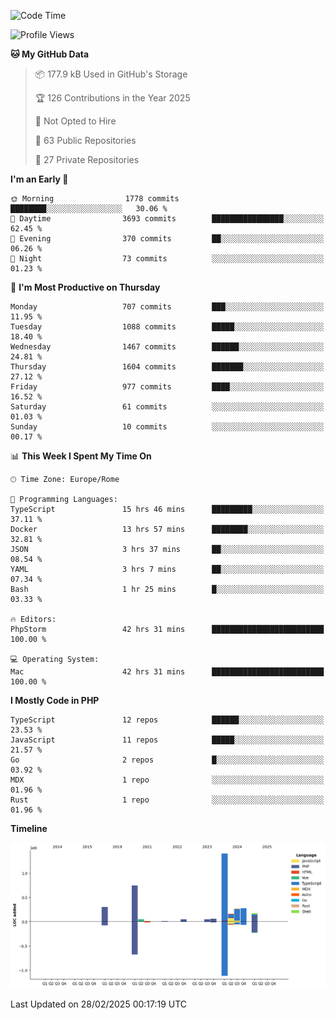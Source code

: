 <!--START_SECTION:waka-->
![Code Time](http://img.shields.io/badge/Code%20Time-5%2C711%20hrs%2044%20mins-blue)

![Profile Views](http://img.shields.io/badge/Profile%20Views-7-blue)

**🐱 My GitHub Data** 

> 📦 177.9 kB Used in GitHub's Storage 
 > 
> 🏆 126 Contributions in the Year 2025
 > 
> 🚫 Not Opted to Hire
 > 
> 📜 63 Public Repositories 
 > 
> 🔑 27 Private Repositories 
 > 
**I'm an Early 🐤** 

```text
🌞 Morning                1778 commits        ████████░░░░░░░░░░░░░░░░░   30.06 % 
🌆 Daytime                3693 commits        ████████████████░░░░░░░░░   62.45 % 
🌃 Evening                370 commits         ██░░░░░░░░░░░░░░░░░░░░░░░   06.26 % 
🌙 Night                  73 commits          ░░░░░░░░░░░░░░░░░░░░░░░░░   01.23 % 
```
📅 **I'm Most Productive on Thursday** 

```text
Monday                   707 commits         ███░░░░░░░░░░░░░░░░░░░░░░   11.95 % 
Tuesday                  1088 commits        █████░░░░░░░░░░░░░░░░░░░░   18.40 % 
Wednesday                1467 commits        ██████░░░░░░░░░░░░░░░░░░░   24.81 % 
Thursday                 1604 commits        ███████░░░░░░░░░░░░░░░░░░   27.12 % 
Friday                   977 commits         ████░░░░░░░░░░░░░░░░░░░░░   16.52 % 
Saturday                 61 commits          ░░░░░░░░░░░░░░░░░░░░░░░░░   01.03 % 
Sunday                   10 commits          ░░░░░░░░░░░░░░░░░░░░░░░░░   00.17 % 
```


📊 **This Week I Spent My Time On** 

```text
🕑︎ Time Zone: Europe/Rome

💬 Programming Languages: 
TypeScript               15 hrs 46 mins      █████████░░░░░░░░░░░░░░░░   37.11 % 
Docker                   13 hrs 57 mins      ████████░░░░░░░░░░░░░░░░░   32.81 % 
JSON                     3 hrs 37 mins       ██░░░░░░░░░░░░░░░░░░░░░░░   08.54 % 
YAML                     3 hrs 7 mins        ██░░░░░░░░░░░░░░░░░░░░░░░   07.34 % 
Bash                     1 hr 25 mins        █░░░░░░░░░░░░░░░░░░░░░░░░   03.33 % 

🔥 Editors: 
PhpStorm                 42 hrs 31 mins      █████████████████████████   100.00 % 

💻 Operating System: 
Mac                      42 hrs 31 mins      █████████████████████████   100.00 % 
```

**I Mostly Code in PHP** 

```text
TypeScript               12 repos            ██████░░░░░░░░░░░░░░░░░░░   23.53 % 
JavaScript               11 repos            █████░░░░░░░░░░░░░░░░░░░░   21.57 % 
Go                       2 repos             █░░░░░░░░░░░░░░░░░░░░░░░░   03.92 % 
MDX                      1 repo              ░░░░░░░░░░░░░░░░░░░░░░░░░   01.96 % 
Rust                     1 repo              ░░░░░░░░░░░░░░░░░░░░░░░░░   01.96 % 
```



**Timeline**

![Lines of Code chart](https://raw.githubusercontent.com/frnwtr/frnwtr/main/assets/bar_graph.png)


 Last Updated on 28/02/2025 00:17:19 UTC
<!--END_SECTION:waka-->